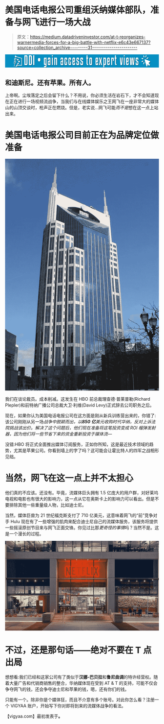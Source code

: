 # 美国电话电报公司重组沃纳媒体部队，准备与网飞进行一场大战

> 原文：<https://medium.datadriveninvestor.com/at-t-reorganizes-warnermedia-forces-for-a-big-battle-with-netflix-e6c43e667137?source=collection_archive---------31----------------------->

[![](img/79ddb984a6d50280bf2c8ff54b062680.png)](http://www.track.datadriveninvestor.com/1B9E)

## **和迪斯尼。还有苹果。所有人。**

上帝啊。尘埃落定之后会留下什么？不用说，你必须生活在岩石下，才不会知道现在正在进行一场视频流战争，当我们与在线媒体娱乐之王网飞在一座非常大的媒体山的山顶交谈时，枪声正在燃烧。但是，老实说…网飞可能*而不是*想在这一点上站出来。

# 美国电话电报公司目前正在为品牌定位做准备

![](img/43371b5658c3d98863e58232cea3b902.png)

我们在谈论裁员。成本削减。这发生在 HBO 前总裁理查德·普莱普勒(Richard Plepler)和前特纳广播公司总裁大卫·利维(David Levy)正式辞去公司职务之后。

现在，如果你认为美国电话电报公司在这方面是刚从新兵训练营出来的，你错了:该公司刚刚从另一场*战争中脱颖而出，以**850 亿**美元收购时代华纳，反对上诉法院挑战该出价。解决了这个问题后，他们现在准备将这笔投资变成 ROI 榴弹发射器，因为他们将一些节省下来的资金重新投资于媒体流—*

没错:HBO 将正式全面推出媒体订阅服务，正如你所知，这是最近技术领域的趋势，尤其是苹果公司。你看到墙上的字了吗？这可能会让霍比特人的四军之战相形见绌。

# 当然，网飞在这一点上并不太担心

他们真的不应该。还没有。毕竟，流媒体巨头拥有 1.5 亿庞大的用户群，对好莱坞电视和电影也有很大的影响力，这一点从它在奥斯卡上的影响力可以看出。但是不要排除其他一些重量级人物，比如迪士尼。

当然，媒体巨兽为 21 世纪福克斯支付了 710 亿美元，这意味着网飞的“前”竞争对手 Hulu 现在有了一些增强的肌肉来配合迪士尼自己的流媒体服务，该服务将提供一些摇滚原创节目来与网飞正面交锋。你见过比那*更奇怪的事情*吗？当然不是。这是一个漫长的过程。

![](img/a840292e5065e53d00064263fcd14c01.png)

# 不过，还是那句话——绝对不要在 T 点出局

想想看:我们已经和这家公司有了类似于**汉娜-巴贝拉**和**鲁尼曲调**的特许经营权。随着大量广告和代销商销售的整合，华纳媒体现在受到 AT & T 的支持，可能不仅会争夺网飞的钱，还会争夺迪士尼和苹果的钱，嗯，还有你们的钱。

只能有一个。除非你是个媒体狂，而且不介意有多个账号。对此你怎么看？注册一个 VIGYAA 账户，开始写下你对即将到来的流媒体战争的看法。

【vigyaa.com】最初发表于[](https://vigyaa.com/@pierre/att-reorganizes-warnermedia-forces-for-a-big-battle-with-netflix-86ee3f74/)**。**